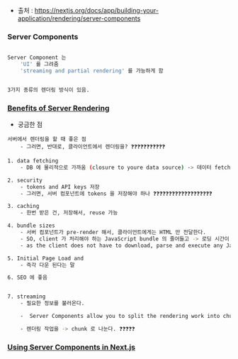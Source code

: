 - 출처 :  https://nextjs.org/docs/app/building-your-application/rendering/server-components

### Server Components
``` BASH

Server Component 는 
	'UI' 를 그려줌 
	'streaming and partial rendering' 를 가능하게 함 


3가지 종류의 렌더링 방식이 있음. 

```



### [Benefits of Server Rendering](https://nextjs.org/docs/app/building-your-application/rendering/server-components#benefits-of-server-rendering)

- 궁금한 점 
```
서버에서 렌더링을 할 때 좋은 점
	- 그러면, 반대로, 클라이언트에서 렌더링을? ❓❓❓❓❓❓❓❓❓❓❓ 

```


``` bash 
1. data fetching 
	- DB 에 물리적으로 가까움 (closure to youre data source) -> 데이터 fetching 할 때, 드는 시간이 줄어든다. (reduce time)

2. security 
	- tokens and API keys 저장 
	- 그러면, 서버 컴포넌트에 tokens 을 저장해야 하나 ❓❓❓❓❓❓❓❓❓❓❓❓❓❓❓❓❓❓❓ 

3. caching 
	- 한번 받은 건, 저장해서, reuse 가능 

4. bundle sizes 
	- 서버 컴포넌트가 pre-render 해서, 클라이언트에게는 HTML 만 전달한다. 
	- SO, client 가 처리해야 하는 JavaScript bundle 의 줄어들고 -> 로딩 시간이 단축된다. 
	- as the client does not have to download, parse and execute any JavaScript for Server Components.

5. Initial Page Load and 
	- 즉각 다운 된다는 말 

6. SEO 에 좋음 


7. streaming 
	- 필요한 정보를 불러온다. 

	-  Server Components allow you to split the rendering work into chunks and stream them to the client as they become ready.

	- 렌더링 작업을 -> chunk 로 나눈다. ❓❓❓❓❓ 

```



### [Using Server Components in Next.js](https://nextjs.org/docs/app/building-your-application/rendering/server-components#using-server-components-in-nextjs)







